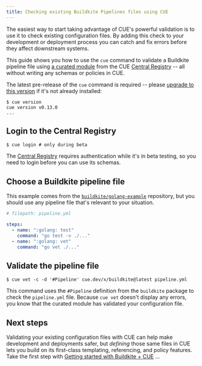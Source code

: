 ```yaml
---
title: Checking existing Buildkite Pipelines files using CUE
---
```


The easiest way to start taking advantage of CUE's powerful validation is to
use it to check existing configuration files.
By adding this check to your development or deployment process
you can catch and fix errors before they affect downstream
systems.

This guide shows you how to use the `cue` command to validate a Buildkite
pipeline file using
[a curated module](/getting-started/buildkite-pipelines/) from the
CUE [Central Registry](https://registry.cue.works) -- all without writing any
schemas or policies in CUE.

The latest pre-release of the `cue` command is required -- please
[upgrade to this version](/docs/installing-cue/) if it's not already installed:
```text { title="TERMINAL" type="terminal" codeToCopy="Y3VlIHZlcnNpb24=" }
$ cue version
cue version v0.13.0
...
```

## Login to the Central Registry

```text { title="TERMINAL" type="terminal" codeToCopy="Y3VlIGxvZ2luICMgb25seSBkdXJpbmcgYmV0YQ==" }
$ cue login # only during beta
```
The
[Central Registry](https://registry.cue.works)
requires authentication while it's in beta testing,
so you need to login before you can use its schemas.

## Choose a Buildkite pipeline file

This example comes from the
[`buildkite/golang-example`](https://github.com/buildkite/golang-example)
repository, but you should use any pipeline file that's relevant to your
situation.

```yml { title="pipeline.yml" codeToCopy="c3RlcHM6CiAgLSBuYW1lOiAiOmdvbGFuZzogdGVzdCIKICAgIGNvbW1hbmQ6ICJnbyB0ZXN0IC12IC4vLi4uIgogIC0gbmFtZTogIjpnb2xhbmc6IHZldCIKICAgIGNvbW1hbmQ6ICJnbyB2ZXQgLi8uLi4iCg==" }
# filepath: pipeline.yml

steps:
  - name: ":golang: test"
    command: "go test -v ./..."
  - name: ":golang: vet"
    command: "go vet ./..."
```

## Validate the pipeline file

```text { title="TERMINAL" type="terminal" codeToCopy="Y3VlIHZldCAtYyAtZCAnI1BpcGVsaW5lJyBjdWUuZGV2L3gvYnVpbGRraXRlQGxhdGVzdCBwaXBlbGluZS55bWw=" }
$ cue vet -c -d '#Pipeline' cue.dev/x/buildkite@latest pipeline.yml
```

This command uses the `#Pipeline` definition from the `buildkite` package to
check the `pipeline.yml` file. Because `cue vet` doesn't display any errors,
you know that the curated module has validated your configuration file.

## Next steps

Validating your existing configuration files with CUE can help make development
and deployments safer, but *defining* those same files in CUE lets you build on
its first-class templating, referencing, and policy features. Take the first
step with
[Getting started with Buildkite + CUE]({{<relref"getting-started-with-buildkite-cue">}})
...
